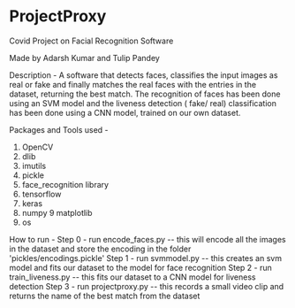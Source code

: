# ProjectProxy
 Covid Project on Facial Recognition Software
 
 Made by Adarsh Kumar and Tulip Pandey
 
 Description - 
 A software that detects faces, classifies the input images as real or fake and finally matches the real faces with the entries in the dataset, returning the best match. The recognition  of faces has been done using an SVM model and the liveness  detection ( fake/ real) classification has been done using a CNN model, trained on our own dataset.
 
 
 Packages and Tools used - 
 1. OpenCV 
 2. dlib
 3. imutils
 4. pickle
 5. face_recognition library
 6. tensorflow
 7. keras
 8. numpy
 9  matplotlib 
 10. os
 
 How to run -
 Step 0 - run encode_faces.py -- this will encode all the images in the dataset and store the encoding in the folder 'pickles/encodings.pickle'
 Step 1 - run svmmodel.py -- this creates an svm model and fits our dataset to the model for face recognition
 Step 2 - run train_liveness.py -- this fits our dataset to a CNN model for liveness detection 
 Step 3 - run projectproxy.py -- this records a small video clip and returns the name of the best match from the dataset 
 
 
 
 
